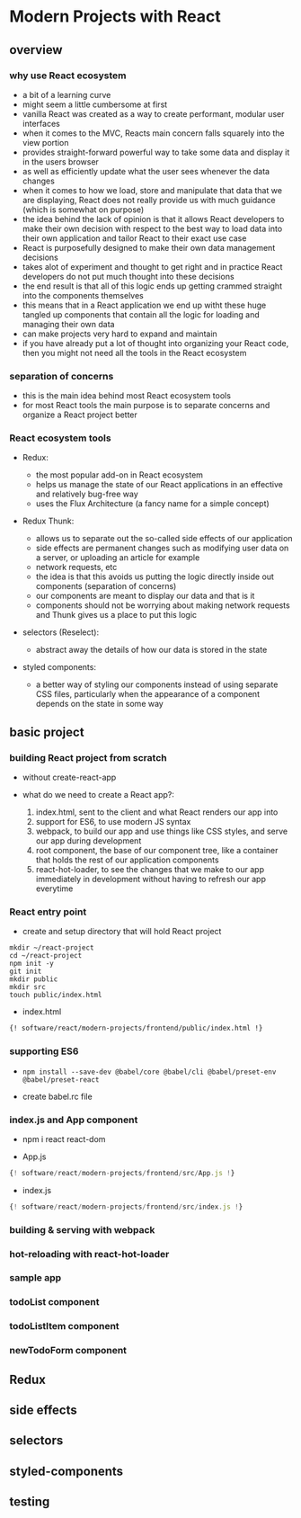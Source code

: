 # Modern Projects with React

## overview

### why use React ecosystem

- a bit of a learning curve
- might seem a little cumbersome at first
- vanilla React was created as a way to create performant, modular user interfaces
- when it comes to the MVC, Reacts main concern falls squarely into the view portion
- provides straight-forward powerful way to take some data and display it in the users browser
- as well as efficiently update what the user sees whenever the data changes
- when it comes to how we load, store and manipulate that data that we are displaying, React does not really provide us with much guidance (which is somewhat on purpose)
- the idea behind the lack of opinion is that it allows React developers to make their own decision with respect to the best way to load data into their own application and tailor React to their exact use case
- React is purposefully designed to make their own data management decisions
- takes alot of experiment and thought to get right and in practice React developers do not put much thought into these decisions
- the end result is that all of this logic ends up getting crammed straight into the components themselves
- this means that in a React application we end up witht these huge tangled up components that contain all the logic for loading and managing their own data
- can make projects very hard to expand and maintain
- if you have already put a lot of thought into organizing your React code, then you might not need all the tools in the React ecosystem

### separation of concerns

- this is the main idea behind most React ecosystem tools
- for most React tools the main purpose is to separate concerns and organize a React project better

### React ecosystem tools

- Redux:
  - the most popular add-on in React ecosystem
  - helps us manage the state of our React applications in an effective and relatively bug-free way
  - uses the Flux Architecture (a fancy name for a simple concept)

- Redux Thunk:
  - allows us to separate out the so-called side effects of our application
  - side effects are permanent changes such as modifying user data on a server, or uploading an article for example
  - network requests, etc
  - the idea is that this avoids us putting the logic directly inside out components (separation of concerns)
  - our components are meant to display our data and that is it
  - components should not be worrying about making network requests and Thunk gives us a place to put this logic

- selectors (Reselect):
  - abstract away the details of how our data is stored in the state

- styled components:
  - a better way of styling our components instead of using separate CSS files, particularly when the appearance of a component depends on the state in some way

## basic project

### building React project from scratch

- without create-react-app

- what do we need to create a React app?:

    1. index.html, sent to the client and what React renders our app into
    2. support for ES6, to use modern JS syntax
    3. webpack, to build our app and use things like CSS styles, and serve our app during development
    4. root component, the base of our component tree, like a container that holds the rest of our application components
    5. react-hot-loader, to see the changes that we make to our app immediately in development without having to refresh our app everytime

### React entry point

- create and setup directory that will hold React project

```shell
mkdir ~/react-project
cd ~/react-project 
npm init -y 
git init 
mkdir public
mkdir src
touch public/index.html
```

- index.html

```html
{! software/react/modern-projects/frontend/public/index.html !}
```

### supporting ES6

- `npm install --save-dev @babel/core @babel/cli @babel/preset-env @babel/preset-react`

- create babel.rc file

### index.js and App component

- npm i react react-dom

- App.js

```javascript
{! software/react/modern-projects/frontend/src/App.js !}
```

- index.js

```javascript
{! software/react/modern-projects/frontend/src/index.js !}
```

### building & serving with webpack

### hot-reloading with react-hot-loader

### sample app

### todoList component

### todoListItem component

### newTodoForm component

## Redux

## side effects

## selectors

## styled-components

## testing
